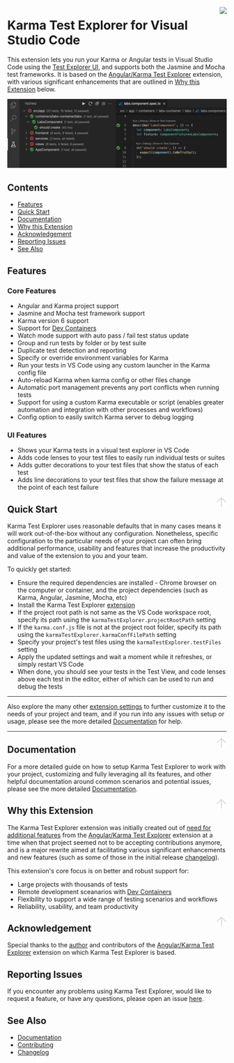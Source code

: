 <a href="https://github.com/lucono/karma-test-explorer/actions/workflows/node.js.yml"><img align="right" src="https://github.com/lucono/karma-test-explorer/actions/workflows/node.js.yml/badge.svg"></a>

# Karma Test Explorer for Visual Studio Code

This extension lets you run your Karma or Angular tests in Visual Studio Code using the [Test Explorer UI](https://marketplace.visualstudio.com/items?itemName=hbenl.vscode-test-explorer), and supports both the Jasmine and Mocha test frameworks. It is based on the [Angular/Karma Test Explorer](https://github.com/Raagh/angular-karma_test-explorer) extension, with various significant enhancements that are outlined in [Why this Extension](#why-this-extension) below.

![Karma Test Explorer screenshot](docs/img/extension-screenshot.png)

## Contents

- [Features](#features)
- [Quick Start](#quick-start)
- [Documentation](#documentation)
- [Why this Extension](#why-this-extension)
- [Acknowledgement](#acknowledgement)
- [Reporting Issues](#reporting-issues)
- [See Also](#see-also)

## Features

### Core Features

- Angular and Karma project support
- Jasmine and Mocha test framework support
- Karma version 6 support
- Support for [Dev Containers](https://code.visualstudio.com/docs/remote/containers)
- Watch mode support with auto pass / fail test status update
- Group and run tests by folder or by test suite
- Duplicate test detection and reporting
- Specify or override environment variables for Karma
- Run your tests in VS Code using any custom launcher in the Karma config file
- Auto-reload Karma when karma config or other files change
- Automatic port management prevents any port conflicts when running tests
- Support for using a custom Karma executable or script (enables greater automation and integration with other processes and workflows)
- Config option to easily switch Karma server to debug logging

### UI Features

- Shows your Karma tests in a visual test explorer in VS Code
- Adds code lenses to your test files to easily run individual tests or suites
- Adds gutter decorations to your test files that show the status of each test
- Adds line decorations to your test files that show the failure message at the point of each test failure

<a href="#contents"><img align="right" height="24" src="docs/img/back-to-top.png"></a>

## Quick Start

Karma Test Explorer uses reasonable defaults that in many cases means it will work out-of-the-box without any configuration. Nonetheless, specific configuration to the particular needs of your project can often bring additional performance, usability and features that increase the productivity and value of the extension to you and your team.

To quickly get started:

- Ensure the required dependencies are installed - Chrome browser on the computer or container, and the project dependencies (such as Karma, Angular, Jasmine, Mocha, etc)
- Install the Karma Test Explorer [extension](https://marketplace.visualstudio.com/items?itemName=lucono.karma-test-explorer)
- If the project root path is not same as the VS Code workspace root, specify its path using the `karmaTestExplorer.projectRootPath` setting
- If the `karma.conf.js` file is not at the project root folder, specify its path using the `karmaTestExplorer.karmaConfFilePath` setting
- Specify your project's test files using the `karmaTestExplorer.testFiles` setting
- Apply the updated settings and wait a moment while it refreshes, or simply restart VS Code
- When done, you should see your tests in the Test View, and code lenses above each test in the editor, either of which can be used to run and debug the tests

---
Also explore the many other [extension settings](https://github.com/lucono/karma-test-explorer/blob/master/docs/documentation.md#configuration) to further customize it to the needs of your project and team, and if you run into any issues with setup or usage, please see the more detailed [Documentation](https://github.com/lucono/karma-test-explorer/blob/master/docs/documentation.md#documentation---karma-test-explorer) for help.

---

<a href="#contents"><img align="right" height="24" src="docs/img/back-to-top.png"></a>

## Documentation

For a more detailed guide on how to setup Karma Test Explorer to work with your project, customizing and fully leveraging all its features, and other helpful documentation around common scenarios and potential issues, please see the more detailed [Documentation](https://github.com/lucono/karma-test-explorer/blob/master/docs/documentation.md#documentation---karma-test-explorer).

<a href="#contents"><img align="right" height="24" src="docs/img/back-to-top.png"></a>

## Why this Extension

The Karma Test Explorer extension was initially created out of [need for additional features](https://github.com/Raagh/angular-karma_test-explorer/issues?q=is%3Aissue+author%3Alucono) from the [Angular/Karma Test Explorer](https://github.com/Raagh/angular-karma_test-explorer) extension at a time when that project seemed not to be accepting contributions anymore, and is a major rewrite aimed at facilitating various significant enhancements and new features (such as some of those in the initial release [changelog](https://github.com/lucono/karma-test-explorer/blob/master/CHANGELOG.md#010---sep-28-2021)). 

This extension's core focus is on better and robust support for:

- Large projects with thousands of tests
- Remote development sceanarios with [Dev Containers](https://code.visualstudio.com/docs/remote/containers)
- Flexibility to support a wide range of testing scenarios and workflows
- Reliability, usability, and team productivity

<a href="#contents"><img align="right" height="24" src="docs/img/back-to-top.png"></a>

## Acknowledgement

Special thanks to the [author](https://github.com/Raagh) and contributors of the [Angular/Karma Test Explorer](https://github.com/Raagh/angular-karma_test-explorer) extension on which Karma Test Explorer is based.

## Reporting Issues

If you encounter any problems using Karma Test Explorer, would like to request a feature, or have any questions, please open an issue [here](https://github.com/lucono/karma-test-explorer/issues/new).

## See Also

- [Documentation](https://github.com/lucono/karma-test-explorer/blob/master/docs/documentation.md#documentation---karma-test-explorer)
- [Contributing](https://github.com/lucono/karma-test-explorer/blob/master/CONTRIBUTING.md#contributing---karma-test-explorer)
- [Changelog](https://github.com/lucono/karma-test-explorer/blob/master/CHANGELOG.md#changelog)

